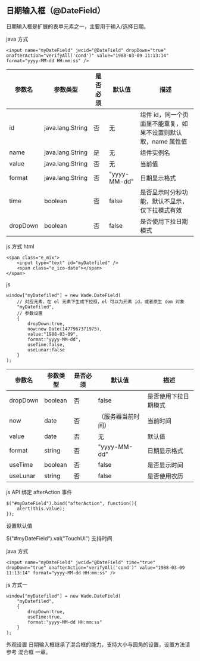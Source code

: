 ## 日期输入框（@DateField）
日期输入框是扩展的表单元素之一，主要用于输入/选择日期。

java 方式
```
<input name="myDateField" jwcid="@DateField" dropDown="true" onafterAction="verifyAll('cond')" value="1988-03-09 11:13:14" format="yyyy-MM-dd HH:mm:ss" />
```
|参数名    |   参数类型    |   是否必须    |   默认值    |   描述|
| -----   | -----   | -----   | -----   | -----   |
|id    |   java.lang.String    |   否    |   无    |   组件 id，同一个页面里不能重复，如果不设置则默认取，name 属性值|
|name    |   java.lang.String    |   是    |   无    |   组件实例名|
|value    |   java.lang.String    |   否    |   无    |   当前值|
|format    |   java.lang.String    |   否    |   "yyyy-MM-dd"    |   日期显示格式|
|time    |   boolean    |   否    |   false    |   是否显示时分秒功能，默认不显示，仅下拉模式有效|
|dropDown    |   boolean    |   否    |   false    |   是否使用下拉日期模式|
js 方式
html
```
<span class="e_mix">
	<input type="text" id="myDatefiled" />
	<span class="e_ico-date"></span>
</span>
```
js
```
window["myDatefiled"] = new Wade.DateField(
	// 对应元素，在 el 元素下生成下拉框，el 可以为元素 id，或者原生 dom 对象
	"myDatefiled",
	// 参数设置
	{
		dropDown:true,
		now:new Date(1477967371975),
		value:"1988-03-09",
		format:"yyyy-MM-dd",
		useTime:false,
		useLunar:false
	}
);
```
|参数名    |    参数类型    |    是否必须    |    默认值    |    描述  |
| -----   | -----   | -----   | -----   | -----   |
|dropDown    |    boolean    |    否    |    false    |    是否使用下拉日期模式  |
|now    |    date    |    否    |    （服务器当前时间）    |    当前时间  |
|value    |    date    |    否    |    无    |    默认值  |
|format    |    string    |    否    |    "yyyy-MM-dd"    |    日期显示格式  |
|useTime    |    boolean    |    否    |    false    |    是否显示时间  |
|useLunar    |    string    |    否    |    false    |    是否使用农历  |
js API
绑定 afterAction 事件
```
$("#myDateField").bind("afterAction", function(){
	alert(this.value);
});
```
设置默认值

$("#myDateField").val("TouchUI")
支持时间

java 方式
```
<input name="myDateField" jwcid="@DateField" time="true" dropDown="true" onafterAction="verifyAll('cond')" value="1988-03-09 11:13:14" format="yyyy-MM-dd HH:mm:ss" />
```
js 方式一
```
window["myDatefiled"] = new Wade.DateField(
	"myDatefiled",
	{
		dropDown:true,
		useTime:true,
		format:"yyyy-MM-dd HH:mm:ss"
	}
);
```
外观设置
日期输入框继承了混合框的能力，支持大小与圆角的设置，设置方法请参考 混合框 一章。

